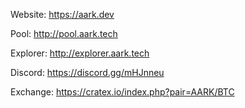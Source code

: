 
Website: https://aark.dev

Pool: http://pool.aark.tech

Explorer: http://explorer.aark.tech

Discord: https://discord.gg/mHJnneu

Exchange: https://cratex.io/index.php?pair=AARK/BTC
